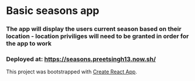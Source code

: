 # Basic seasons app

### The app will display the users current season based on their location - location priviliges will need to be granted in order for the app to work

### Deployed at: https://seasons.preetsingh13.now.sh/

This project was bootstrapped with [Create React App](https://github.com/facebook/create-react-app).